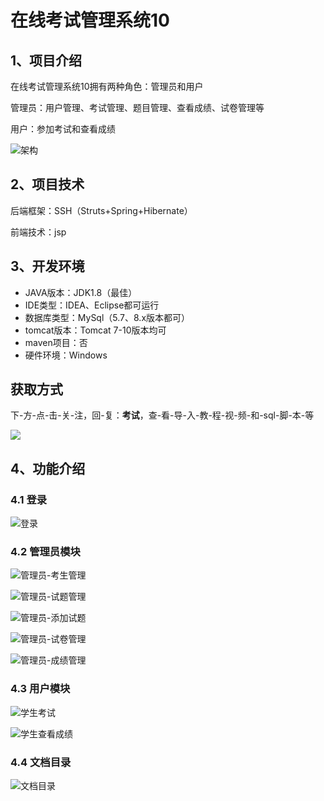 # 在线考试管理系统10



## 1、项目介绍

在线考试管理系统10拥有两种角色：管理员和用户

管理员：用户管理、考试管理、题目管理、查看成绩、试卷管理等

用户：参加考试和查看成绩

![架构](https://www.codeshop.fun/Typora-Images/202402161834721.jpg)

## 2、项目技术

后端框架：SSH（Struts+Spring+Hibernate）

前端技术：jsp

## 3、开发环境

- JAVA版本：JDK1.8（最佳）
- IDE类型：IDEA、Eclipse都可运行
- 数据库类型：MySql（5.7、8.x版本都可） 
- tomcat版本：Tomcat 7-10版本均可
- maven项目：否
- 硬件环境：Windows
## 获取方式
下-方-点-击-关-注，回-复：**考试**，查-看-导-入-教-程-视-频-和-sql-脚-本-等

 ![](https://www.codeshop.fun/Typora-Images/202205281253739.png)

## 4、功能介绍

### 4.1 登录

![登录](https://www.codeshop.fun/Typora-Images/202402161834775.jpg)

### 4.2 管理员模块

![管理员-考生管理](https://www.codeshop.fun/Typora-Images/202402161834310.jpg)

![管理员-试题管理](https://www.codeshop.fun/Typora-Images/202402161834328.jpg)

![管理员-添加试题](https://www.codeshop.fun/Typora-Images/202402161834351.jpg)

![管理员-试卷管理](https://www.codeshop.fun/Typora-Images/202402161834359.jpg)

![管理员-成绩管理](https://www.codeshop.fun/Typora-Images/202402161834369.jpg)

### 4.3 用户模块

![学生考试](https://www.codeshop.fun/Typora-Images/202402161834614.jpg)

![学生查看成绩](https://www.codeshop.fun/Typora-Images/202402161834599.jpg)

### 4.4 文档目录

![文档目录](https://www.codeshop.fun/Typora-Images/202402161834528.jpg)



